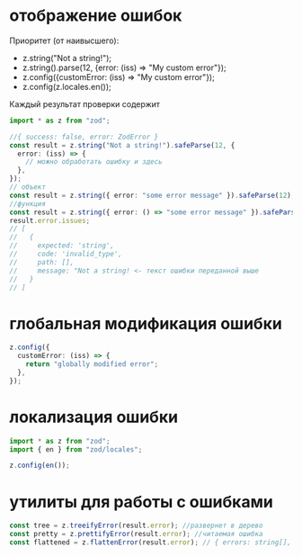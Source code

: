 # отображение ошибок

Приоритет (от наивысшего):

- z.string("Not a string!");
- z.string().parse(12, {error: (iss) => "My custom error"});
- z.config({customError: (iss) => "My custom error"});
- z.config(z.locales.en());

Каждый результат проверки содержит

```ts
import * as z from "zod";

//{ success: false, error: ZodError }
const result = z.string("Not a string!").safeParse(12, {
  error: (iss) => {
    // можно обработать ошибку и здесь
  },
});
// объект
const result = z.string({ error: "some error message" }).safeParse(12);
//функция
const result = z.string({ error: () => "some error message" }).safeParse(12);
result.error.issues;
// [
//   {
//     expected: 'string',
//     code: 'invalid_type',
//     path: [],
//     message: "Not a string! <- текст ошибки переданной выше
//   }
// ]
```

# глобальная модификация ошибки

```ts
z.config({
  customError: (iss) => {
    return "globally modified error";
  },
});
```

# локализация ошибки

```ts
import * as z from "zod";
import { en } from "zod/locales";

z.config(en());
```

# утилиты для работы с ошибками

```ts
const tree = z.treeifyError(result.error); //развернет в дерево
const pretty = z.prettifyError(result.error); //читаемая ошибка
const flattened = z.flattenError(result.error); // { errors: string[], properties: { [key: string]: string[] } }
```
